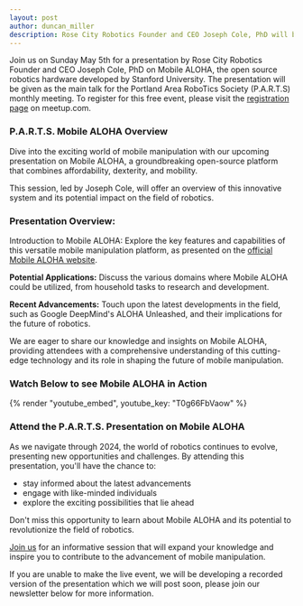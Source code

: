 ```yaml
---
layout: post
author: duncan_miller
description: Rose City Robotics Founder and CEO Joseph Cole, PhD will be presenting on Mobile ALOHA, the open source robotics hardware developed by Stanford University.
---
```


Join us on Sunday May 5th for a presentation by Rose City Robotics Founder and CEO Joseph Cole, PhD on Mobile ALOHA, the open source robotics hardware developed by Stanford University. The presentation will be given as the main talk for the Portland Area RoboTics Society (P.A.R.T.S) monthly meeting. To register for this free event, please visit the [registration page](https://www.meetup.com/ctrl-h/events/300803628/) on meetup.com.

### P.A.R.T.S. Mobile ALOHA Overview

Dive into the exciting world of mobile manipulation with our upcoming presentation on Mobile ALOHA, a groundbreaking open-source platform that combines affordability, dexterity, and mobility.

This session, led by Joseph Cole, will offer an overview of this innovative system and its potential impact on the field of robotics.

### Presentation Overview:

Introduction to Mobile ALOHA: Explore the key features and capabilities of this versatile mobile manipulation platform, as presented on the [official Mobile ALOHA website](https://mobile-aloha.github.io/).

**Potential Applications:** Discuss the various domains where Mobile ALOHA could be utilized, from household tasks to research and development.

**Recent Advancements:** Touch upon the latest developments in the field, such as Google DeepMind's ALOHA Unleashed, and their implications for the future of robotics.

We are eager to share our knowledge and insights on Mobile ALOHA, providing attendees with a comprehensive understanding of this cutting-edge technology and its role in shaping the future of mobile manipulation.

### Watch Below to see Mobile ALOHA in Action
{% render "youtube_embed", youtube_key: "T0g66FbVaow" %}

### Attend the P.A.R.T.S. Presentation on Mobile ALOHA
As we navigate through 2024, the world of robotics continues to evolve, presenting new opportunities and challenges. By attending this presentation, you'll have the chance to:

- stay informed about the latest advancements
- engage with like-minded individuals
- explore the exciting possibilities that lie ahead

Don't miss this opportunity to learn about Mobile ALOHA and its potential to revolutionize the field of robotics.

[Join us](https://www.meetup.com/ctrl-h/events/300803628/) for an informative session that will expand your knowledge and inspire you to contribute to the advancement of mobile manipulation.

If you are unable to make the live event, we will be developing a recorded version of the presentation which we will post soon, please join our newsletter below for more information.
